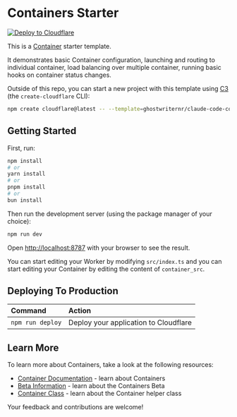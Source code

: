 # Containers Starter

[![Deploy to Cloudflare](https://deploy.workers.cloudflare.com/button)](https://deploy.workers.cloudflare.com/?url=https://github.com/ghostwriternr/claude-code-containers)

<!-- dash-content-start -->

This is a [Container](https://developers.cloudflare.com/containers/) starter template.

It demonstrates basic Container configuration, launching and routing to individual container, load balancing over multiple container, running basic hooks on container status changes.

<!-- dash-content-end -->

Outside of this repo, you can start a new project with this template using [C3](https://developers.cloudflare.com/pages/get-started/c3/) (the `create-cloudflare` CLI):

```bash
npm create cloudflare@latest -- --template=ghostwriternr/claude-code-containers
```

## Getting Started

First, run:

```bash
npm install
# or
yarn install
# or
pnpm install
# or
bun install
```

Then run the development server (using the package manager of your choice):

```bash
npm run dev
```

Open [http://localhost:8787](http://localhost:8787) with your browser to see the result.

You can start editing your Worker by modifying `src/index.ts` and you can start
editing your Container by editing the content of `container_src`.

## Deploying To Production

| Command          | Action                                |
| :--------------- | :------------------------------------ |
| `npm run deploy` | Deploy your application to Cloudflare |

## Learn More

To learn more about Containers, take a look at the following resources:

- [Container Documentation](https://developers.cloudflare.com/containers/) - learn about Containers
- [Beta Information](https://developers.cloudflare.com/beta-info/) - learn about the Containers Beta
- [Container Class](https://github.com/cloudflare/containers) - learn about the Container helper class

Your feedback and contributions are welcome!
